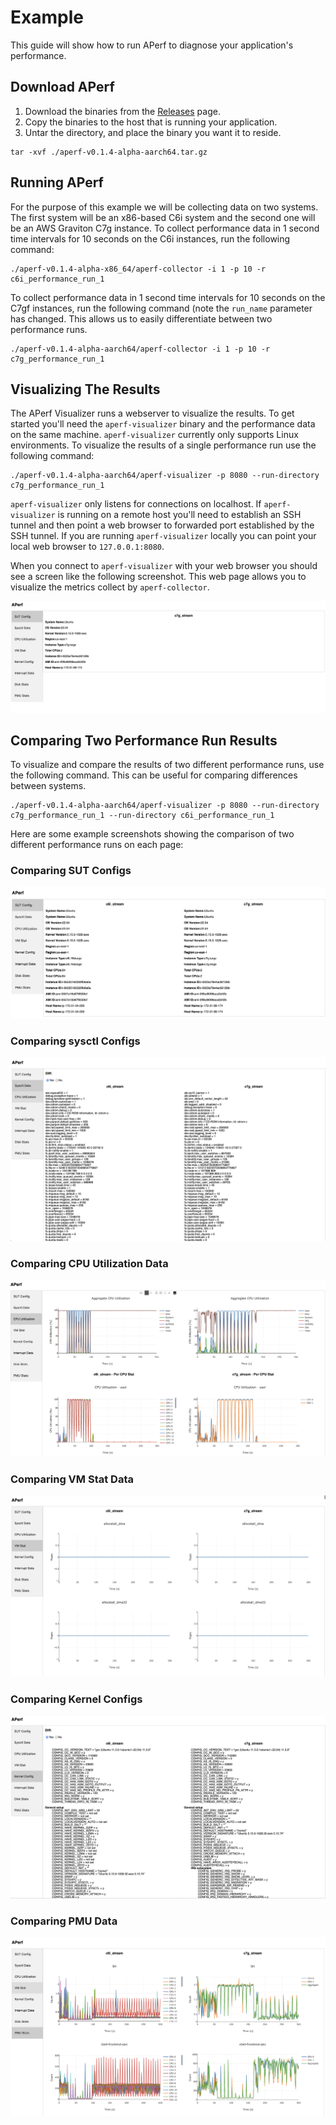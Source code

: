 # Example
This guide will show how to run APerf to diagnose your application's performance.

## Download APerf
1. Download the binaries from the [Releases](https://github.com/aws/APerf/releases) page.
2. Copy the binaries to the host that is running your application.
3. Untar the directory, and place the binary you want it to reside.
```
tar -xvf ./aperf-v0.1.4-alpha-aarch64.tar.gz
```

## Running APerf
For the purpose of this example we will be collecting data on two systems. The first system will be an x86-based C6i system and the second one will be an AWS Graviton C7g instance. To collect performance data in 1 second time intervals for 10 seconds on the C6i instances, run the following command:

```
./aperf-v0.1.4-alpha-x86_64/aperf-collector -i 1 -p 10 -r c6i_performance_run_1
```

To collect performance data in 1 second time intervals for 10 seconds on the C7gf instances, run the following command (note the `run_name` parameter has changed. This allows us to easily differentiate between two performance runs.

```
./aperf-v0.1.4-alpha-aarch64/aperf-collector -i 1 -p 10 -r c7g_performance_run_1
```

## Visualizing The Results
The APerf Visualizer runs a webserver to visualize the results. To get started you'll need the `aperf-visualizer` binary and the performance data on the same machine. `aperf-visualizer` currently only supports Linux environments. To visualize the results of a single performance run use the following command:

```
./aperf-v0.1.4-alpha-aarch64/aperf-visualizer -p 8080 --run-directory c7g_performance_run_1
```

`aperf-visualizer` only listens for connections on localhost. If `aperf-visualizer` is running on a remote host you'll need to establish an SSH tunnel and then point a web browser to forwarded port established by the SSH tunnel. If you are running `aperf-visualizer` locally you can point your local web browser to  `127.0.0.1:8080`.

When you connect to `aperf-visualizer` with your web browser you should see a screen like the following screenshot. This web page allows you to visualize the metrics collect by `aperf-collector`.

![Single Run Results](images/single_run_homepage.png "Single Run Results")

## Comparing Two Performance Run Results
To visualize and compare the results of two different performance runs, use the following command. This can be useful for comparing differences between systems.

```
./aperf-v0.1.4-alpha-aarch64/aperf-visualizer -p 8080 --run-directory c7g_performance_run_1 --run-directory c6i_performance_run_1
```
Here are some example screenshots showing the comparison of two different performance runs on each page:

### Comparing SUT Configs
![Compare SUT Config](images/sut_config_compare.png "Comparing SUT Config")
### Comparing sysctl Configs
![Compare sysctl Data](images/sysctl_data_compare.png "Comparing sysctl Data")
### Comparing CPU Utilization Data 
![Compare CPU Data](images/cpu_util_compare.png "Comparing SUT Config")
### Comparing VM Stat Data 
![Compare VM Stat Data](images/vm_stat_compare.png "Comparing VM Stat Config")
### Comparing Kernel Configs
![Compare Kernel Configs](images/kernel_config_compare.png "Comparing Kernel Connfigs")
### Comparing PMU Data
![Compare PMU Data](images/pmu_stat_compare.png "Comparing PMU Data")